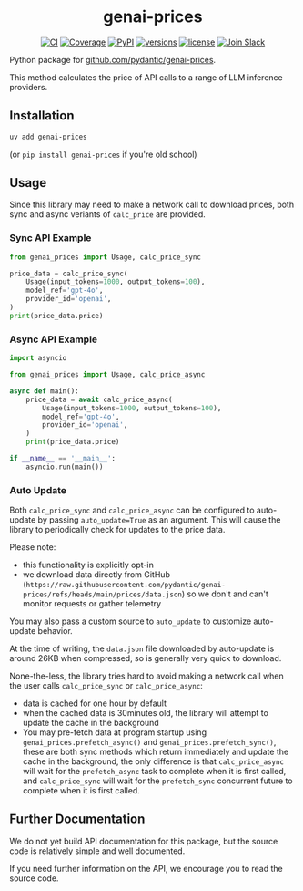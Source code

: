 <div align="center">
  <h1>genai-prices</h1>
</div>
<div align="center">
  <a href="https://github.com/pydantic/genai-prices/actions/workflows/ci.yml?query=branch%3Amain"><img src="https://github.com/pydantic/genai-prices/actions/workflows/ci.yml/badge.svg?event=push" alt="CI"></a>
  <a href="https://coverage-badge.samuelcolvin.workers.dev/redirect/pydantic/genai-prices"><img src="https://coverage-badge.samuelcolvin.workers.dev/pydantic/genai-prices.svg" alt="Coverage"></a>
  <a href="https://pypi.python.org/pypi/genai-prices"><img src="https://img.shields.io/pypi/v/genai-prices.svg" alt="PyPI"></a>
  <a href="https://github.com/pydantic/genai-prices"><img src="https://img.shields.io/pypi/pyversions/genai-prices.svg" alt="versions"></a>
  <a href="https://github.com/pydantic/genai-prices/blob/main/LICENSE"><img src="https://img.shields.io/github/license/pydantic/genai-prices.svg" alt="license"></a>
  <a href="https://logfire.pydantic.dev/docs/join-slack/"><img src="https://img.shields.io/badge/Slack-Join%20Slack-4A154B?logo=slack" alt="Join Slack" /></a>
</div>

Python package for [github.com/pydantic/genai-prices](https://github.com/pydantic/genai-prices).

This method calculates the price of API calls to a range of LLM inference providers.

## Installation

```bash
uv add genai-prices
```

(or `pip install genai-prices` if you're old school)

## Usage

Since this library may need to make a network call to download prices, both sync and async veriants of `calc_price` are provided.

### Sync API Example

```python
from genai_prices import Usage, calc_price_sync

price_data = calc_price_sync(
    Usage(input_tokens=1000, output_tokens=100),
    model_ref='gpt-4o',
    provider_id='openai',
)
print(price_data.price)
```

### Async API Example

```python
import asyncio

from genai_prices import Usage, calc_price_async

async def main():
    price_data = await calc_price_async(
        Usage(input_tokens=1000, output_tokens=100),
        model_ref='gpt-4o',
        provider_id='openai',
    )
    print(price_data.price)

if __name__ == '__main__':
    asyncio.run(main())
```

### Auto Update

Both `calc_price_sync` and `calc_price_async` can be configured to auto-update by passing `auto_update=True` as an argument.
This will cause the library to periodically check for updates to the price data.

Please note:
* this functionality is explicitly opt-in
* we download data directly from GitHub (`https://raw.githubusercontent.com/pydantic/genai-prices/refs/heads/main/prices/data.json`) so we don't and can't monitor requests or gather telemetry

You may also pass a custom source to `auto_update` to customize auto-update behavior.

At the time of writing, the `data.json` file
downloaded by auto-update is around 26KB when compressed, so is generally very quick to download.

None-the-less, the library tries hard to avoid making a network call when the user calls
`calc_price_sync` or `calc_price_async`:

* data is cached for one hour by default
* when the cached data is 30minutes old, the library will attempt to update the cache in the background
* You may pre-fetch data at program startup using `genai_prices.prefetch_async()` and `genai_prices.prefetch_sync()`,
  these are both sync methods which return immediately and update the cache in the background, the only difference is that
  `calc_price_async` will wait for the `prefetch_async` task to complete when it is first called, and `calc_price_sync` will wait for the `prefetch_sync` concurrent future to complete when it is first called.

## Further Documentation

We do not yet build API documentation for this package, but the source code is relatively simple and well documented.

If you need further information on the API, we encourage you to read the source code.
